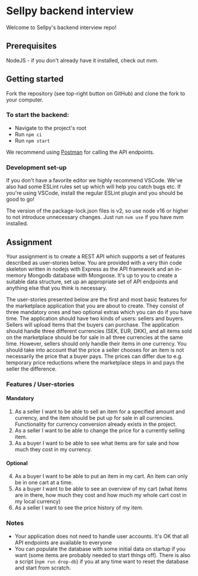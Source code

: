 # Sellpy backend interview

Welcome to Sellpy's backend interview repo!

## Prerequisites

NodeJS - if you don't already have it installed, check out nvm.

## Getting started

Fork the repository (see top-right button on GitHub) and clone the fork to your computer.

### To start the backend:

- Navigate to the project's root
- Run `npm ci`
- Run `npm start`

We recommend using [Postman](https://www.postman.com/) for calling the API endpoints.

### Development set-up

If you don't have a favorite editor we highly recommend VSCode. We've also had some ESLint rules set up which will help you catch bugs etc. If you're using VSCode, install the regular ESLint plugin and you should be good to go!

The version of the package-lock.json files is v2, so use node v16 or higher to not introduce unnecessary changes. Just run `nvm use` if you have nvm installed.

## Assignment

Your assignment is to create a REST API which supports a set of features described as user-stories below. You are provided with a very thin code skeleton written in nodejs with Express as the API framework and an in-memory Mongodb database with Mongoose. It's up to you to create a suitable data structure, set up an appropriate set of API endpoints and anything else that you think is necessary.

The user-stories presented below are the first and most basic features for the marketplace application that you are about to create. They consist of three mandatory ones and two optional extras which you can do if you have time. The application should have two kinds of users: sellers and buyers. Sellers will upload items that the buyers can purchase. The application should handle three different currencies (SEK, EUR, DKK), and all items sold on the marketplace should be for sale in all three currencies at the same time. However, sellers should only handle their items in one currency. You should take into account that the price a seller chooses for an item is not necessarily the price that a buyer pays. The prices can differ due to e.g. temporary price reductions where the marketplace steps in and pays the seller the difference.

### Features / User-stories

#### Mandatory

1. As a seller I want to be able to sell an item for a specified amount and currency, and the item should be put up for sale in all currencies. Functionality for currency conversion already exists in the project.
2. As a seller I want to be able to change the price for a currently selling item.
3. As a buyer I want to be able to see what items are for sale and how much they cost in my currency.

#### Optional

4. As a buyer I want to be able to put an item in my cart. An item can only be in one cart at a time.
5. As a buyer I want to be able to see an overview of my cart (what items are in there, how much they cost and how much my whole cart cost in my local currency)
6. As a seller I want to see the price history of my item.

### Notes

- Your application does not need to handle user accounts. It's OK that all API endpoints are available to everyone
- You can populate the database with some initial data on startup if you want (some items are probably needed to start things off). There is also a script (`npm run drop-db`) if you at any time want to reset the database and start from scratch.
